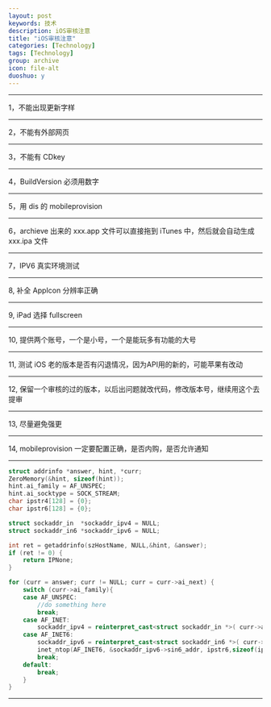 ```yaml
---
layout: post
keywords: 技术
description: iOS审核注意
title: "iOS审核注意"
categories: [Technology]
tags: [Technology]
group: archive
icon: file-alt
duoshuo: y
---
```


---
1，不能出现更新字样

---
2，不能有外部网页

---
3，不能有 CDkey

---
4，BuildVersion 必须用数字

---
5，用 dis 的 mobileprovision

---
6，archieve 出来的 xxx.app 文件可以直接拖到 iTunes 中，然后就会自动生成 xxx.ipa 文件

---
7，IPV6 真实环境测试

---
8, 补全 AppIcon 分辨率正确

---
9, iPad 选择 fullscreen

---
10, 提供两个账号，一个是小号，一个是能玩多有功能的大号

---
11, 测试 iOS 老的版本是否有闪退情况，因为API用的新的，可能苹果有改动

---
12, 保留一个审核的过的版本，以后出问题就改代码，修改版本号，继续用这个去提审

---
13, 尽量避免强更

---
14, mobileprovision 一定要配置正确，是否内购，是否允许通知

---
```cpp
struct addrinfo *answer, hint, *curr;
ZeroMemory(&hint, sizeof(hint));
hint.ai_family = AF_UNSPEC;
hint.ai_socktype = SOCK_STREAM;
char ipstr4[128] = {0};
char ipstr6[128] = {0};

struct sockaddr_in  *sockaddr_ipv4 = NULL;
struct sockaddr_in6 *sockaddr_ipv6 = NULL;

int ret = getaddrinfo(szHostName, NULL,&hint, &answer);
if (ret != 0) {
	return IPNone;
}

for (curr = answer; curr != NULL; curr = curr->ai_next) {
	switch (curr->ai_family){
	case AF_UNSPEC:
		//do something here
		break;
	case AF_INET:
		sockaddr_ipv4 = reinterpret_cast<struct sockaddr_in *>( curr->ai_addr);
	case AF_INET6:
		sockaddr_ipv6 = reinterpret_cast<struct sockaddr_in6 *>( curr->ai_addr);
		inet_ntop(AF_INET6, &sockaddr_ipv6->sin6_addr, ipstr6,sizeof(ipstr6));
		break;
	default:
		break;
	}
}
```


---